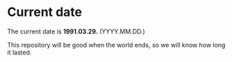 # Current date

The current date is **1991.03.29.** (YYYY.MM.DD.)

This repository will be good when the world ends, so we will know how long it lasted.